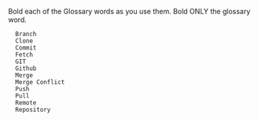 Bold each of the Glossary words as you use them.  Bold ONLY the glossary word.

      Branch
      Clone
      Commit
      Fetch
      GIT
      Github
      Merge
      Merge Conflict
      Push
      Pull
      Remote
      Repository
